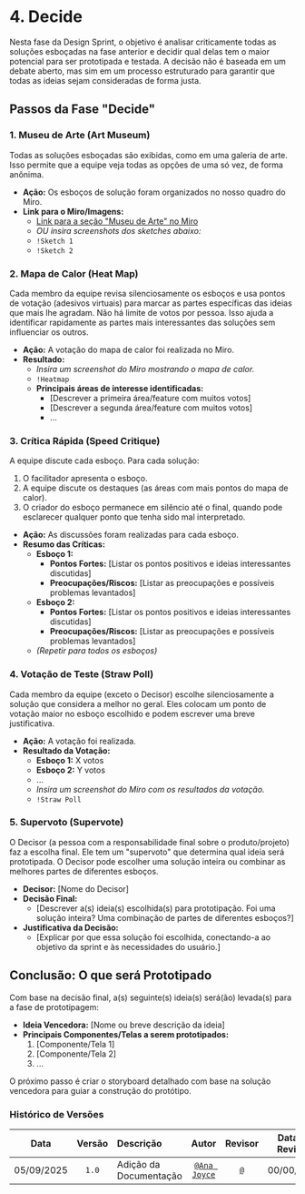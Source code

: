 # 4. Decide

Nesta fase da Design Sprint, o objetivo é analisar criticamente todas as soluções esboçadas na fase anterior e decidir qual delas tem o maior potencial para ser prototipada e testada. A decisão não é baseada em um debate aberto, mas sim em um processo estruturado para garantir que todas as ideias sejam consideradas de forma justa.

## Passos da Fase "Decide"

### 1. Museu de Arte (Art Museum)

Todas as soluções esboçadas são exibidas, como em uma galeria de arte. Isso permite que a equipe veja todas as opções de uma só vez, de forma anônima.

*   **Ação:** Os esboços de solução foram organizados no nosso quadro do Miro.
*   **Link para o Miro/Imagens:**
    *   [Link para a seção "Museu de Arte" no Miro](URL_DO_MIRO_AQUI)
    *   *OU insira screenshots dos sketches abaixo:*
    *   `!Sketch 1`
    *   `!Sketch 2`

### 2. Mapa de Calor (Heat Map)

Cada membro da equipe revisa silenciosamente os esboços e usa pontos de votação (adesivos virtuais) para marcar as partes específicas das ideias que mais lhe agradam. Não há limite de votos por pessoa. Isso ajuda a identificar rapidamente as partes mais interessantes das soluções sem influenciar os outros.

*   **Ação:** A votação do mapa de calor foi realizada no Miro.
*   **Resultado:**
    *   *Insira um screenshot do Miro mostrando o mapa de calor.*
    *   `!Heatmap`
    *   **Principais áreas de interesse identificadas:**
        *   [Descrever a primeira área/feature com muitos votos]
        *   [Descrever a segunda área/feature com muitos votos]
        *   ...

### 3. Crítica Rápida (Speed Critique)

A equipe discute cada esboço. Para cada solução:
1.  O facilitador apresenta o esboço.
2.  A equipe discute os destaques (as áreas com mais pontos do mapa de calor).
3.  O criador do esboço permanece em silêncio até o final, quando pode esclarecer qualquer ponto que tenha sido mal interpretado.

*   **Ação:** As discussões foram realizadas para cada esboço.
*   **Resumo das Críticas:**
    *   **Esboço 1:**
        *   **Pontos Fortes:** [Listar os pontos positivos e ideias interessantes discutidas]
        *   **Preocupações/Riscos:** [Listar as preocupações e possíveis problemas levantados]
    *   **Esboço 2:**
        *   **Pontos Fortes:** [Listar os pontos positivos e ideias interessantes discutidas]
        *   **Preocupações/Riscos:** [Listar as preocupações e possíveis problemas levantados]
    *   *(Repetir para todos os esboços)*

### 4. Votação de Teste (Straw Poll)

Cada membro da equipe (exceto o Decisor) escolhe silenciosamente a solução que considera a melhor no geral. Eles colocam um ponto de votação maior no esboço escolhido e podem escrever uma breve justificativa.

*   **Ação:** A votação foi realizada.
*   **Resultado da Votação:**
    *   **Esboço 1:** X votos
    *   **Esboço 2:** Y votos
    *   ...
    *   *Insira um screenshot do Miro com os resultados da votação.*
    *   `!Straw Poll`

### 5. Supervoto (Supervote)

O Decisor (a pessoa com a responsabilidade final sobre o produto/projeto) faz a escolha final. Ele tem um "supervoto" que determina qual ideia será prototipada. O Decisor pode escolher uma solução inteira ou combinar as melhores partes de diferentes esboços.

*   **Decisor:** [Nome do Decisor]
*   **Decisão Final:**
    *   [Descrever a(s) ideia(s) escolhida(s) para prototipação. Foi uma solução inteira? Uma combinação de partes de diferentes esboços?]
*   **Justificativa da Decisão:**
    *   [Explicar por que essa solução foi escolhida, conectando-a ao objetivo da sprint e às necessidades do usuário.]

## Conclusão: O que será Prototipado

Com base na decisão final, a(s) seguinte(s) ideia(s) será(ão) levada(s) para a fase de prototipagem:
*   **Ideia Vencedora:** [Nome ou breve descrição da ideia]
*   **Principais Componentes/Telas a serem prototipados:**
    1.  [Componente/Tela 1]
    2.  [Componente/Tela 2]
    3.  ...

O próximo passo é criar o storyboard detalhado com base na solução vencedora para guiar a construção do protótipo.

### Histórico de Versões

|  **Data**  | **Versão** | **Descrição**        |         **Autor**          |        **Revisor**         | **Data da Revisão** |
| :--------: | :--------: | :------------------- | :------------------------: | :------------------------: | :-----------------: |
| 05/09/2025 |   `1.0`    | Adição da Documentação | [`@Ana Joyce`](https://github.com/anajoyceamorim) | [`@`](https://github.com/) |     00/00/0000      |